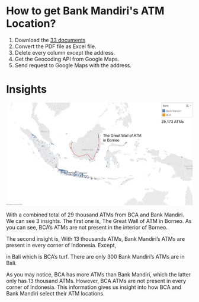 # How to get Bank Mandiri's ATM Location?

1. Download the [33 documents](https://bankmandiri.co.id/web/guest/penyesuaian-operasional-kantor-cabang)
2. Convert the PDF file as Excel file.
3. Delete every column except the address.
4. Get the Geocoding API from Google Maps.
5. Send request to Google Maps with the address.

# Insights

![](./presentation.gif)

With a combined total of 29 thousand ATMs from BCA and Bank Mandiri. We can see 3 insights. The first one is,
The Great Wall of ATM in Borneo. As you can see, BCA’s ATMs are not present in the interior of Borneo.

The second insight is,
With 13 thousands ATMs, Bank Mandiri’s ATMs are present in every corner of Indonesia. Except,

in Bali which is BCA’s turf. There are only 300 Bank Mandiri’s ATMs are in Bali.

As you may notice, BCA has more ATMs than Bank Mandiri, which the latter only has 13 thousand ATMs. However, BCA ATMs are not present in every corner of Indonesia. This information gives us insight into how BCA and Bank Mandiri select their ATM locations.
